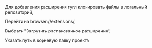 Для добавления расширения гугл клонировать файлы в локальный репозиторий,

Перейти на browser://extensions/,

Выбрать "Загрузить распакованное расширение",

Указать путь в корневую папку проекта
